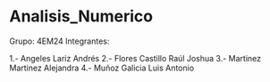 # Analisis_Numerico

Grupo: 4EM24
Integrantes:

1.- Angeles Lariz Andrés
2.- Flores Castillo Raúl Joshua
3.- Martinez Martinez Alejandra
4.- Muñoz Galicia Luis Antonio
